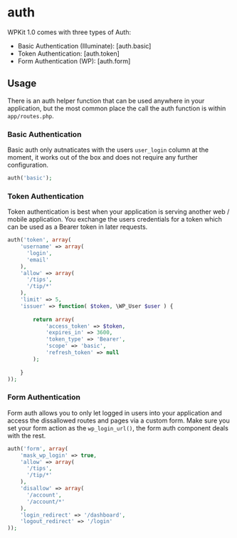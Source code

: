 # auth

WPKit 1.0 comes with three types of Auth:

* Basic Authentication (Illuminate): [auth.basic]
* Token Authentication: [auth.token]
* Form Authentication (WP): [auth.form]


## Usage

There is an auth helper function that can be used anywhere in your application, but the most common place the call the auth function is within `app/routes.php`.

### Basic Authentication

Basic auth only autnaticates with the users `user_login` column at the moment, it works out of the box and does not require any further configuration.

```php
auth('basic');
```

### Token Authentication

Token authentication is best when your application is serving another web / mobile application. You exchange the users credentials for a token which can be used as a Bearer token in later requests.

```php
auth('token', array(
	'username' => array(
	  'login',
	  'email'
	),
	'allow' => array(
	  '/tips',
	  '/tip/*'
	),
	'limit' => 5,
	'issuer' => function( $token, \WP_User $user ) {
	
		return array(
			'access_token' => $token,
			'expires_in' => 3600,
			'token_type' => 'Bearer',
			'scope' => 'basic',
			'refresh_token' => null
		);
	
	}
));
```

### Form Authentication

Form auth allows you to only let logged in users into your application and access the dissallowed routes and pages via a custom form. Make sure you set your form action as the `wp_login_url()`, the form auth component deals with the rest.

```php
auth('form', array(
	'mask_wp_login' => true,
	'allow' => array(
	  '/tips',
	  '/tip/*'
	),
	'disallow' => array(
	  '/account',
	  '/account/*'
	),
	'login_redirect' => '/dashboard',
	'logout_redirect' => '/login'
));
```
